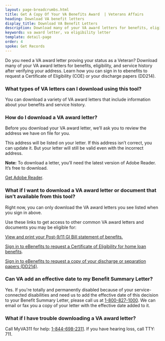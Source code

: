 ```yaml
---
layout: page-breadcrumbs.html
title: Get A Copy Of Your VA Benefits Award  | Veterans Affairs
heading: Download VA benefit letters
display_title: Download VA Benefit Letters
description: Download many of your VA award letters for benefits, eligibility, and service history after verifying your address. Learn how you can sign in to ebenefits to request a Certificate of Eligibility (COE) or your discharge papers (DD214). 
keywords: va award letter, va eligibility letter
template: detail-page
order: 4
spoke: Get Records
---
```


<div id='main'>
<div class="row" markdown="1">

<div class='va-introtext'>
  
Do you need a VA award letter proving your status as a Veteran? Download many of your VA award letters for benefits, eligibility, and service history after verifying your address. Learn how you can sign in to ebenefits to request a Certificate of Eligibility (COE) or your discharge papers (DD214).

</div>

<section>

<div class="cta-widget" data-widget-type="cta" data-app-id="letters"></div>

### What types of VA letters can I download using this tool?

You can download a variety of VA award letters that include information about your benefits and service history.

</section>

### How do I download a VA award letter?

Before you download your VA award letter, we’ll ask you to review the address we have on file for you.

This address will be listed on your letter. If this address isn’t correct, you can update it. But your letter will still be valid even with the incorrect address.

**Note:** To download a letter, you’ll need the latest version of Adobe Reader. It’s free to download.

[Get Adobe Reader](https://get.adobe.com/reader/).

</section>
<section>

### What if I want to download a VA award letter or document that isn’t available from this tool?

Right now, you can only download the VA award letters you see listed when you sign in above.

Use these links to get access to other common VA award letters and documents you may be eligible for:

[View and print your Post-9/11 GI Bill statement of benefits.](/education/gi-bill/post-9-11/ch-33-benefit/)

[Sign in to eBenefits to request a Certificate of Eligibility for home loan benefits](https://eauth.va.gov/ebenefits/coe).

[Sign in to eBenefits to request a copy of your discharge or separation papers (DD214)](https://eauth.va.gov/ebenefits/DPRIS).

</section>
<section>

### Can VA add an effective date to my Benefit Summary Letter?

Yes. If you're totally and permanently disabled because of your service-connected disabilities and need us to add the effective date of this decision to your Benefit Summary Letter, please call us at <a href="tel:+18008271000">1-800-827-1000</a>. We can email or fax you a copy of your letter with the effective date added to it.
</section>

<section>

### What if I have trouble downloading a VA award letter?

Call MyVA311 for help: <a href="tel:+18446982311">1-844-698-2311</a>. If you have hearing loss, call TTY: 711.

</section>
</div>
</div>
<br>
<br>
<br>
